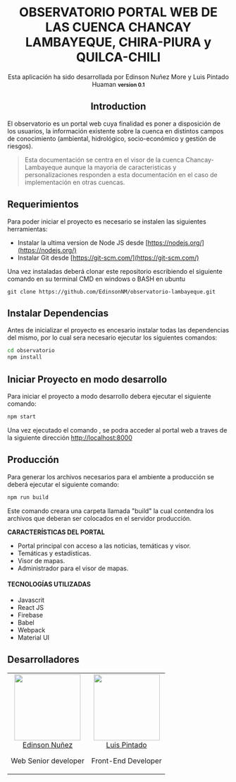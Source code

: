 
<div align="center">
  <h1>OBSERVATORIO PORTAL WEB DE LAS CUENCA CHANCAY LAMBAYEQUE, CHIRA-PIURA y QUILCA-CHILI</h1>
  <p>
    Esta aplicación ha sido desarrollada por Edinson Nuñez More y Luis Pintado Huaman
    <small><strong>version 0.1</strong></small>
  <p>
</div>

<h2 align="center">Introduction</h2>



El observatorio es un portal web cuya finalidad es poner a disposición de los usuarios, la información existente sobre la cuenca en distintos campos de conocimiento (ambiental, hidrológico, socio-económico y gestión de riesgos).

> Esta documentación se centra en el visor de la cuenca Chancay-Lambayeque aunque la mayoria de caracteristicas y personalizaciones responden a esta documentación en el caso de implementación en otras cuencas.


## Requerimientos

Para poder iniciar el proyecto es necesario se instalen las siguientes herramientas:
* Instalar la ultima version de Node JS desde [https://nodejs.org/](https://nodejs.org/)
* Instalar Git desde [https://git-scm.com/](https://git-scm.com/)

Una vez instaladas deberá clonar este repositorio escribiendo el siguiente comando en su terminal CMD en windows o BASH en ubuntu
```
git clone https://github.com/EdinsonNM/observatorio-lambayeque.git
```

<h2>Instalar Dependencias</h2>
Antes de inicializar el proyecto es encesario instalar todas las dependencias del mismo, por lo cual sera necesario ejecutar los siguientes comandos:

```bash
cd observatorio
npm install
```

<h2>Iniciar Proyecto en modo desarrollo</h2>
Para iniciar el proyecto a modo desarrollo debera ejecutar el siguiente comando:

```bash
npm start
```
Una vez ejecutado el comando , se podra acceder al portal web a traves de la siguiente dirección [http://localhost:8000](http://localhost:8000)

<h2>Producción</h2>
Para generar los archivos necesarios para el ambiente a producción se deberá ejecutar el siguiente comando:

```bash
npm run build
```
Este comando creara una carpeta llamada "build" la cual contendra los archivos que deberan ser colocados en el servidor producción.


**CARACTERÍSTICAS DEL PORTAL**

* Portal principal con acceso a las noticias, temáticas y visor.
* Temáticas y estadísticas.
* Visor de mapas.
* Administrador para el visor de mapas.



#### TECNOLOGÍAS UTILIZADAS

* Javascrit
* React JS
* Firebase
* Babel
* Webpack
* Material UI






<h2>Desarrolladores</h2>

<table>
  <tbody>
    <tr>
      <td align="center" valign="top">
        <img width="150" height="150" src="https://media.licdn.com/mpr/mpr/shrinknp_400_400/AAEAAQAAAAAAAAhnAAAAJDE4YTZjOWM0LWRkNTItNDk0OC04MzM3LWZlOTNhZjFhNjI1YQ.jpg">
        <br>
        <a href="https://www.linkedin.com/in/edinsonnm/">Edinson Nuñez</a>
        <p>Web Senior developer</p>
      </td>
      <td align="center" valign="top">
        <img width="150" height="150" src="https://media.licdn.com/mpr/mpr/shrinknp_400_400/AAEAAQAAAAAAAAeMAAAAJGQyMzg0M2U3LTE5Y2YtNDIzNy05NTAzLTAzMDY4OTQzOGI0Nw.jpg">
        <br>
        <a href="https://www.linkedin.com/in/luchopintado/">Luis Pintado</a>
        <p>Front-End Developer</p>
      </td>
     </tr>
  </tbody>
</table>
